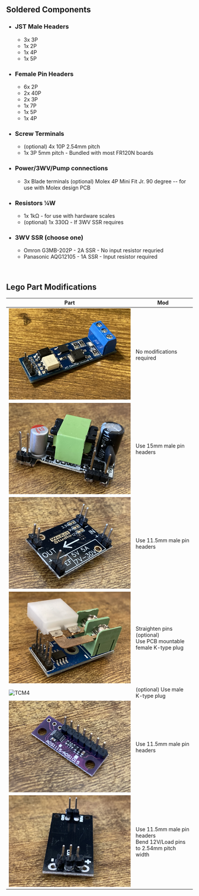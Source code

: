 ## Soldered Components

- ### JST Male Headers
    - 3x 3P
    - 1x 2P
    - 1x 4P
    - 1x 5P
- ### Female Pin Headers
    - 6x 2P
    - 2x 40P
    - 2x 3P
    - 1x 7P
    - 1x 5P
    - 1x 4P
- ### Screw Terminals
    - (optional) 4x 10P 2.54mm pitch
    - 1x 3P 5mm pitch - Bundled with most FR120N boards
- ### Power/3WV/Pump connections
    - 3x Blade terminals
(optional) Molex 4P Mini Fit Jr. 90 degree -- for use with Molex design PCB
- ### Resistors ¼W
    - 1x 1kΩ - for use with hardware scales
    - (optional) 1x 330Ω - If 3WV SSR requires
- ### 3WV SSR (choose one)
    - Omron G3MB-202P - 2A SSR - No input resistor requried
    - Panasonic AQG12105 - 1A SSR - Input resistor required

<br>

## Lego Part Modifications
Part|Mod
---|---
![Dimmer](/Parts/Images/DIMMER.JPG "Dimmer")|No modifications required
![12V PSU](/Parts/Images/12VPSU.JPG "12V PSU")|Use 15mm male pin headers
![5V PSU](/Parts/Images/5VPSU.JPG "5V PSU")|Use 11.5mm male pin headers
![MAX6675](/Parts/Images/MAX6675.JPG "MAX6675")|Straighten pins (optional)<br>Use PCB mountable female K-type plug
![TCM4](/Parts/Images/TCM4.JPG "TC Sensor - M4")|(optional) Use male K-type plug
![ADS1115](/Parts/Images/ADS1115.JPG "ADS1115")|Use 11.5mm male pin headers
![FR120N](/Parts/Images/FR120N.JPG "FR120N")| Use 11.5mm male pin headers<br>Bend 12V/Load pins to 2.54mm pitch width